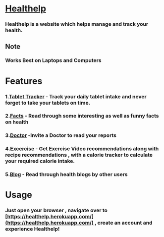# [Healthelp](https://healthelp.herokuapp.com)
### Healthelp is a website which helps manage and track your health.




## Note
### Works Best on Laptops and Computers

# Features
### 1.[Tablet Tracker](https://healthelp.herokuapp.com/tablets) - Track your daily tablet intake and never forget to take your tablets on time.  

### 2.[Facts](https://healthelp.herokuapp.com/facts) - Read through some interesting as well as funny facts on health  

### 3.[Doctor](https://healthelp.herokuapp.com/doctor) -Invite a Doctor to read your reports  

### 4.[Excercise](https://healthelp.herokuapp.com/excercise) - Get Exercise Video recommendations along with recipe recommendations , with a calorie tracker to calculate your required calorie intake.  

### 5.[Blog](https://healthelp.herokuapp.com/blog) - Read through health blogs by other users

# Usage

### Just open your browser , navigate over to [https://healthelp.herokuapp.com/](https://healthelp.herokuapp.com/) , create an account and experience Healthelp!




